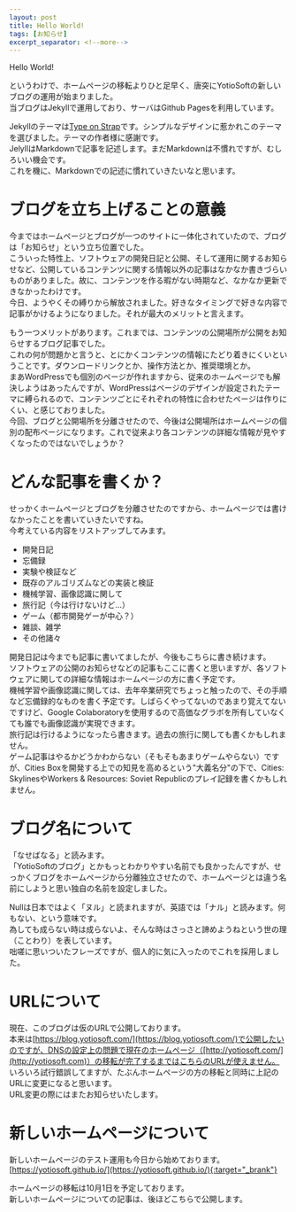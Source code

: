 ```yaml
---
layout: post
title: Hello World!
tags: [お知らせ]
excerpt_separator: <!--more-->
---
```


Hello World!  

というわけで、ホームページの移転よりひと足早く、唐突にYotioSoftの新しいブログの運用が始まりました。  
当ブログはJekyllで運用しており、サーバはGithub Pagesを利用しています。  
<!--more-->

Jekyllのテーマは[Type on Strap](https://github.com/sylhare/Type-on-Strap)です。シンプルなデザインに惹かれこのテーマを選びました。テーマの作者様に感謝です。  
JelyllはMarkdownで記事を記述します。まだMarkdownは不慣れですが、むしろいい機会です。   
これを機に、Markdownでの記述に慣れていきたいなと思います。  



# ブログを立ち上げることの意義

今まではホームページとブログが一つのサイトに一体化されていたので、ブログは「お知らせ」という立ち位置でした。  
こういった特性上、ソフトウェアの開発日記と公開、そして運用に関するお知らせなど、公開しているコンテンツに関する情報以外の記事はなかなか書きづらいものがありました。故に、コンテンツを作る暇がない時期など、なかなか更新できなかったわけです。  
今日、ようやくその縛りから解放されました。好きなタイミングで好きな内容で記事がかけるようになりました。それが最大のメリットと言えます。  

もう一つメリットがあります。これまでは、コンテンツの公開場所が公開をお知らせするブログ記事でした。  
これの何が問題かと言うと、とにかくコンテンツの情報にたどり着きにくいということです。ダウンロードリンクとか、操作方法とか、推奨環境とか。  
まあWordPressでも個別のページが作れますから、従来のホームページでも解決しようはあったんですが、WordPressはページのデザインが設定されたテーマに縛られるので、コンテンツごとにそれぞれの特性に合わせたページは作りにくい、と感じておりました。  
今回、ブログと公開場所を分離させたので、今後は公開場所はホームページの個別の配布ページになります。これで従来より各コンテンツの詳細な情報が見やすくなったのではないでしょうか？    

  


# どんな記事を書くか？

せっかくホームページとブログを分離させたのですから、ホームページでは書けなかったことを書いていきたいですね。  
今考えている内容をリストアップしてみます。  

- 開発日記
- 忘備録
- 実験や検証など
- 既存のアルゴリズムなどの実装と検証
- 機械学習、画像認識に関して
- 旅行記（今は行けないけど…）
- ゲーム（都市開発ゲーが中心？）
- 雑談、雑学
- その他諸々

開発日記は今までも記事に書いてましたが、今後もこちらに書き続けます。  
ソフトウェアの公開のお知らせなどの記事もここに書くと思いますが、各ソフトウェアに関しての詳細な情報はホームページの方に書く予定です。  
機械学習や画像認識に関しては、去年卒業研究でちょっと触ったので、その手順など忘備録的なものを書く予定です。しばらくやってないのであまり覚えてないですけど、Google Colaboratoryを使用するので高価なグラボを所有していなくても誰でも画像認識が実現できます。  
旅行記は行けるようになったら書きます。過去の旅行に関しても書くかもしれません。  
ゲーム記事はやるかどうかわからない（そもそもあまりゲームやらない）ですが、Cities Boxを開発する上での知見を高めるという"大義名分"の下で、Cities: SkylinesやWorkers & Resources: Soviet Republicのプレイ記録を書くかもしれません。   

  
 

# ブログ名について

「なせばなる」と読みます。  
「YotioSoftのブログ」とかもっとわかりやすい名前でも良かったんですが、せっかくブログをホームページから分離独立させたので、ホームページとは違う名前にしようと思い独自の名前を設定しました。  

Nullは日本ではよく「ヌル」と読まれますが、英語では「ナル」と読みます。何もない、という意味です。  
為しても成らない時は成らないよ、そんな時はさっさと諦めようねという世の理（ことわり）を表しています。  
咄嗟に思いついたフレーズですが、個人的に気に入ったのでこれを採用しました。  

  

# URLについて

現在、このブログは仮のURLで公開しております。  
本来は[https://blog.yotiosoft.com/](https://blog.yotiosoft.com/)で公開したいのですが、DNSの設定上の問題で現在のホームページ（[http://yotiosoft.com/](http://yotiosoft.com)）の移転が完了するまではこちらのURLが使えません。  
いろいろ試行錯誤してますが、たぶんホームページの方の移転と同時に上記のURLに変更になると思います。  
URL変更の際にはまたお知らせいたします。



# 新しいホームページについて

新しいホームページのテスト運用も今日から始めております。  
[https://yotiosoft.github.io/](https://yotiosoft.github.io/){:target="_brank"}  

ホームページの移転は10月1日を予定しております。  
新しいホームページについての記事は、後ほどこちらで公開します。

[^1]: 
    {% include citation.html key="ref1" %}


